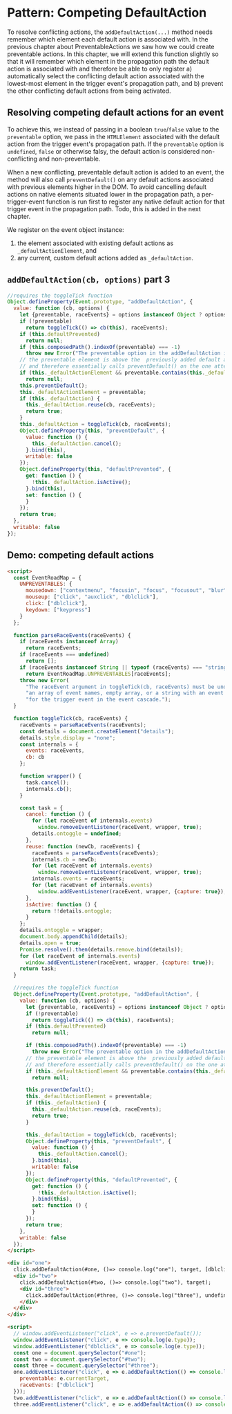 # Pattern: Competing DefaultAction

To resolve conflicting actions, the `addDefaultAction(...)` method needs remember which element each default action is associated with. In the previous chapter about PreventableActions we saw how we could create preventable actions. In this chapter, we will extend this function slightly so that it will remember which element in the propagation path the default action is associated with and therefore be able to only register a) automatically select the conflicting default action associated with the lowest-most element in the trigger event's propagation path, and b) prevent the other conflicting default actions from being activated.

## Resolving competing default actions for an event

To achieve this, we instead of passing in a boolean `true`/`false` value to the `preventable` option, we pass in the `HTMLElement` associated with the default action from the trigger event's propagation path. If the `preventable` option is `undefined`, `false` or otherwise falsy, the default action is considered non-conflicting and non-preventable.

When a new conflicting, preventable default action is added to an event, the method will also call `preventDefault()` on any default actions associated with previous elements higher in the DOM. To avoid cancelling default actions on native elements situated lower in the propagation path, a per-trigger-event function is run first to register any native default action for that trigger event in the propagation path. Todo, this is added in the next chapter.

We register on the event object instance:
1. the element associated with existing default actions as `_defaultActionElement`, and 
2. any current, custom default actions added as `_defaultAction`. 

## `addDefaultAction(cb, options)` part 3

```javascript
//requires the toggleTick function
Object.defineProperty(Event.prototype, "addDefaultAction", {
  value: function (cb, options) {
    let {preventable, raceEvents} = options instanceof Object ? options : {};
    if (!preventable)
      return toggleTick(() => cb(this), raceEvents);
    if (this.defaultPrevented)
      return null;
    if (this.composedPath().indexOf(preventable) === -1)
      throw new Error("The preventable option in the addDefaultAction is not an element in this event's propagation path.");
    // the preventable element is above the  previously added default action happened below in the DOM
    // and therefore essentially calls preventDefault() on the one attempted to be added here.
    if (this._defaultActionElement && preventable.contains(this._defaultActionElement) && preventable !== this._defaultActionElement)
      return null;
    this.preventDefault();
    this._defaultActionElement = preventable;
    if (this._defaultAction) {
      this._defaultAction.reuse(cb, raceEvents);
      return true;
    }
    this._defaultAction = toggleTick(cb, raceEvents);
    Object.defineProperty(this, "preventDefault", {
      value: function () {
        this._defaultAction.cancel();
      }.bind(this),
      writable: false
    });
    Object.defineProperty(this, "defaultPrevented", {
      get: function () {
        !this._defaultAction.isActive();
      }.bind(this),
      set: function () {
      }
    });
    return true;
  },
  writable: false
});
```

## Demo: competing default actions 

```html
<script>
  const EventRoadMap = {
    UNPREVENTABLES: {
      mousedown: ["contextmenu", "focusin", "focus", "focusout", "blur"],
      mouseup: ["click", "auxclick", "dblclick"],
      click: ["dblclick"],
      keydown: ["keypress"]
    }
  };

  function parseRaceEvents(raceEvents) {
    if (raceEvents instanceof Array)
      return raceEvents;
    if (raceEvents === undefined)
      return [];
    if (raceEvents instanceof String || typeof (raceEvents) === "string")
      return EventRoadMap.UNPREVENTABLES[raceEvents];
    throw new Error(
      "The raceEvent argument in toggleTick(cb, raceEvents) must be undefined, " +
      "an array of event names, empty array, or a string with an event name " +
      "for the trigger event in the event cascade.");
  }

  function toggleTick(cb, raceEvents) {
    raceEvents = parseRaceEvents(raceEvents);
    const details = document.createElement("details");
    details.style.display = "none";
    const internals = {
      events: raceEvents,
      cb: cb
    };

    function wrapper() {
      task.cancel();
      internals.cb();
    }

    const task = {
      cancel: function () {
        for (let raceEvent of internals.events)
          window.removeEventListener(raceEvent, wrapper, true);
        details.ontoggle = undefined;
      },
      reuse: function (newCb, raceEvents) {
        raceEvents = parseRaceEvents(raceEvents);
        internals.cb = newCb;
        for (let raceEvent of internals.events)
          window.removeEventListener(raceEvent, wrapper, true);
        internals.events = raceEvents;
        for (let raceEvent of internals.events)
          window.addEventListener(raceEvent, wrapper, {capture: true});
      },
      isActive: function () {
        return !!details.ontoggle;
      }
    };
    details.ontoggle = wrapper;
    document.body.appendChild(details);
    details.open = true;
    Promise.resolve().then(details.remove.bind(details));
    for (let raceEvent of internals.events)
      window.addEventListener(raceEvent, wrapper, {capture: true});
    return task;
  }

  //requires the toggleTick function
  Object.defineProperty(Event.prototype, "addDefaultAction", {
    value: function (cb, options) {
      let {preventable, raceEvents} = options instanceof Object ? options : {};
      if (!preventable)
        return toggleTick(() => cb(this), raceEvents);
      if (this.defaultPrevented)
        return null;

      if (this.composedPath().indexOf(preventable) === -1)
        throw new Error("The preventable option in the addDefaultAction is not an element in this event's propagation path.");
      // the preventable element is above the  previously added default action happened below in the DOM
      // and therefore essentially calls preventDefault() on the one attempted to be added here.
      if (this._defaultActionElement && preventable.contains(this._defaultActionElement) && preventable !== this._defaultActionElement)
        return null;

      this.preventDefault();
      this._defaultActionElement = preventable;
      if (this._defaultAction) {
        this._defaultAction.reuse(cb, raceEvents);
        return true;
      }

      this._defaultAction = toggleTick(cb, raceEvents);
      Object.defineProperty(this, "preventDefault", {
        value: function () {
          this._defaultAction.cancel();
        }.bind(this),
        writable: false
      });
      Object.defineProperty(this, "defaultPrevented", {
        get: function () {
          !this._defaultAction.isActive();
        }.bind(this),
        set: function () {
        }
      });
      return true;
    },
    writable: false
  });
</script>

<div id="one">
  click.addDefaultAction(#one, ()=> console.log("one"), target, [dblclick]);
  <div id="two">
    click.addDefaultAction(#two, ()=> console.log("two"), target);
    <div id="three">
      click.addDefaultAction(#three, ()=> console.log("three"), undefined, [dblclick]);
    </div>
  </div>
</div>

<script>
  // window.addEventListener("click", e => e.preventDefault());
  window.addEventListener("click", e => console.log(e.type));
  window.addEventListener("dblclick", e => console.log(e.type));
  const one = document.querySelector("#one");
  const two = document.querySelector("#two");
  const three = document.querySelector("#three");
  one.addEventListener("click", e => e.addDefaultAction(() => console.log("one"), {
    preventable: e.currentTarget,
    raceEvents: ["dblclick"]
  }));
  two.addEventListener("click", e => e.addDefaultAction(() => console.log("two"), {preventable: e.currentTarget}));
  three.addEventListener("click", e => e.addDefaultAction(() => console.log("three"), {raceEvents: ["dblclick"]}));</script>
```
